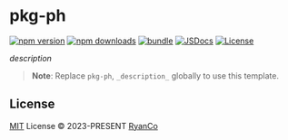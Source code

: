 # pkg-ph

[![npm version][npm-version-src]][npm-version-href]
[![npm downloads][npm-downloads-src]][npm-downloads-href]
[![bundle][bundle-src]][bundle-href]
[![JSDocs][jsdocs-src]][jsdocs-href]
[![License][license-src]][license-href]

_description_

> **Note**:
> Replace `pkg-ph`, `_description_` globally to use this template.

## License

[MIT](./LICENSE) License © 2023-PRESENT [RyanCo](https://github.com/rr210)

<!-- Badges -->

[npm-version-src]: https://img.shields.io/npm/v/pkg-ph?style=flat&colorA=080f12&colorB=1fa669
[npm-version-href]: https://npmjs.com/package/pkg-ph
[npm-downloads-src]: https://img.shields.io/npm/dm/pkg-ph?style=flat&colorA=080f12&colorB=1fa669
[npm-downloads-href]: https://npmjs.com/package/pkg-ph
[bundle-src]: https://img.shields.io/bundlephobia/minzip/pkg-ph?style=flat&colorA=080f12&colorB=1fa669&label=minzip
[bundle-href]: https://bundlephobia.com/result?p=pkg-ph
[license-src]: https://img.shields.io/github/license/rr210/pkg-ph.svg?style=flat&colorA=080f12&colorB=1fa669
[license-href]: https://github.com/rr210/pkg-ph/blob/main/LICENSE
[jsdocs-src]: https://img.shields.io/badge/jsdocs-reference-080f12?style=flat&colorA=080f12&colorB=1fa669
[jsdocs-href]: https://www.jsdocs.io/package/pkg-ph
